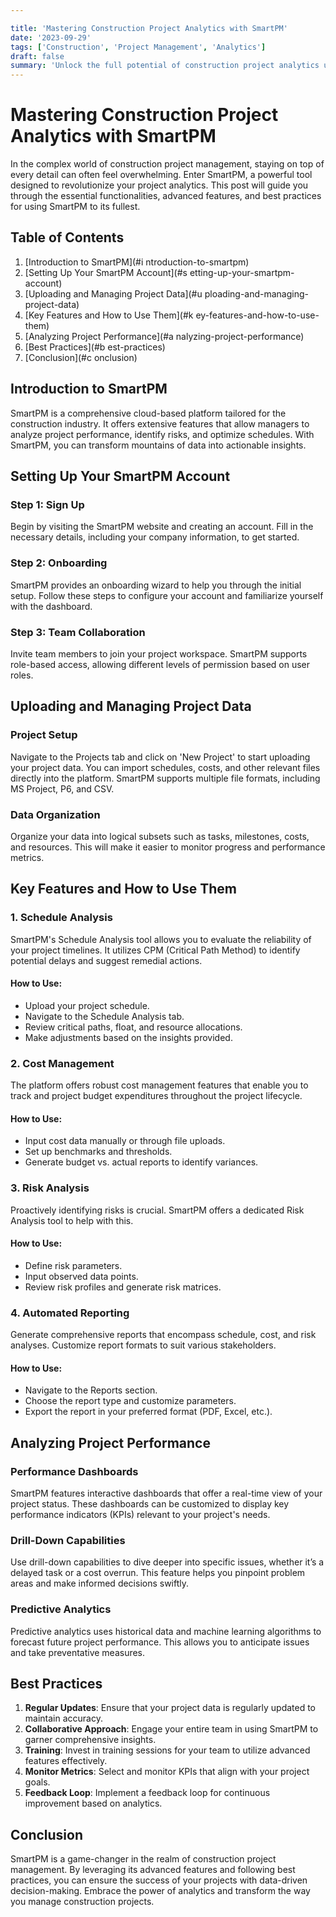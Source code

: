 ```yaml
---

title: 'Mastering Construction Project Analytics with SmartPM'
date: '2023-09-29'
tags: ['Construction', 'Project Management', 'Analytics']
draft: false
summary: 'Unlock the full potential of construction project analytics using SmartPM. Learn best practices, advanced features, and expert tips to streamline your project management processes.'
---
```


# Mastering Construction Project Analytics with SmartPM

In the complex world of construction project management, staying on top of every detail can often feel overwhelming. Enter SmartPM, a powerful tool designed to revolutionize your project analytics. This post will guide you through the essential functionalities, advanced features, and best practices for using SmartPM to its fullest.

## Table of Contents

1. [Introduction to SmartPM](#i    ntroduction-to-smartpm)
2. [Setting Up Your SmartPM Account](#s    etting-up-your-smartpm-account)
3. [Uploading and Managing Project Data](#u    ploading-and-managing-project-data)
4. [Key Features and How to Use Them](#k    ey-features-and-how-to-use-them)
5. [Analyzing Project Performance](#a    nalyzing-project-performance)
6. [Best Practices](#b    est-practices)
7. [Conclusion](#c    onclusion)

## Introduction to SmartPM

SmartPM is a comprehensive cloud-based platform tailored for the construction industry. It offers extensive features that allow managers to analyze project performance, identify risks, and optimize schedules. With SmartPM, you can transform mountains of data into actionable insights.

## Setting Up Your SmartPM Account

### Step 1: Sign Up

Begin by visiting the SmartPM website and creating an account. Fill in the necessary details, including your company information, to get started.

### Step 2: Onboarding

SmartPM provides an onboarding wizard to help you through the initial setup. Follow these steps to configure your account and familiarize yourself with the dashboard.

### Step 3: Team Collaboration

Invite team members to join your project workspace. SmartPM supports role-based access, allowing different levels of permission based on user roles.

## Uploading and Managing Project Data

### Project Setup

Navigate to the Projects tab and click on 'New Project' to start uploading your project data. You can import schedules, costs, and other relevant files directly into the platform. SmartPM supports multiple file formats, including MS Project, P6, and CSV.

### Data Organization

Organize your data into logical subsets such as tasks, milestones, costs, and resources. This will make it easier to monitor progress and performance metrics.

## Key Features and How to Use Them

### 1. **Schedule Analysis**

SmartPM's Schedule Analysis tool allows you to evaluate the reliability of your project timelines. It utilizes CPM (Critical Path Method) to identify potential delays and suggest remedial actions.

#### How to Use:

- Upload your project schedule.
- Navigate to the Schedule Analysis tab.
- Review critical paths, float, and resource allocations.
- Make adjustments based on the insights provided.

### 2. **Cost Management**

The platform offers robust cost management features that enable you to track and project budget expenditures throughout the project lifecycle.

#### How to Use:

- Input cost data manually or through file uploads.
- Set up benchmarks and thresholds.
- Generate budget vs. actual reports to identify variances.

### 3. **Risk Analysis**

Proactively identifying risks is crucial. SmartPM offers a dedicated Risk Analysis tool to help with this.

#### How to Use:

- Define risk parameters.
- Input observed data points.
- Review risk profiles and generate risk matrices.

### 4. **Automated Reporting**

Generate comprehensive reports that encompass schedule, cost, and risk analyses. Customize report formats to suit various stakeholders.

#### How to Use:

- Navigate to the Reports section.
- Choose the report type and customize parameters.
- Export the report in your preferred format (PDF, Excel, etc.).

## Analyzing Project Performance

### Performance Dashboards

SmartPM features interactive dashboards that offer a real-time view of your project status. These dashboards can be customized to display key performance indicators (KPIs) relevant to your project's needs.

### Drill-Down Capabilities

Use drill-down capabilities to dive deeper into specific issues, whether it’s a delayed task or a cost overrun. This feature helps you pinpoint problem areas and make informed decisions swiftly.

### Predictive Analytics

Predictive analytics uses historical data and machine learning algorithms to forecast future project performance. This allows you to anticipate issues and take preventative measures.

## Best Practices

1. **Regular Updates**: Ensure that your project data is regularly updated to maintain accuracy.
2. **Collaborative Approach**: Engage your entire team in using SmartPM to garner comprehensive insights.
3. **Training**: Invest in training sessions for your team to utilize advanced features effectively.
4. **Monitor Metrics**: Select and monitor KPIs that align with your project goals.
5. **Feedback Loop**: Implement a feedback loop for continuous improvement based on analytics.

## Conclusion

SmartPM is a game-changer in the realm of construction project management. By leveraging its advanced features and following best practices, you can ensure the success of your projects with data-driven decision-making. Embrace the power of analytics and transform the way you manage construction projects.